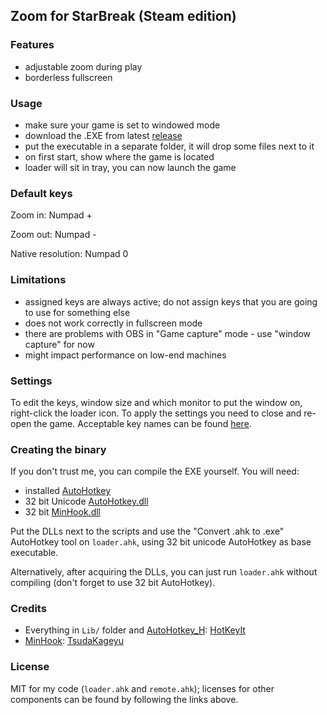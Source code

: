 ## Zoom for StarBreak (Steam edition)

### Features

- adjustable zoom during play
- borderless fullscreen

### Usage

- make sure your game is set to windowed mode
- download the .EXE from latest [release](https://github.com/atomizer/starbreak-zoom/releases/latest)
- put the executable in a separate folder, it will drop some files next to it
- on first start, show where the game is located
- loader will sit in tray, you can now launch the game

### Default keys

Zoom in: Numpad +

Zoom out: Numpad -

Native resolution: Numpad 0

### Limitations

- assigned keys are always active; do not assign keys that you are going to use for something else
- does not work correctly in fullscreen mode
- there are problems with OBS in "Game capture" mode - use "window capture" for now
- might impact performance on low-end machines

### Settings

To edit the keys, window size and which monitor to put the window on, right-click the loader icon. To apply the settings you need to close and re-open the game. Acceptable key names can be found [here](https://autohotkey.com/docs/KeyList.htm).

### Creating the binary

If you don't trust me, you can compile the EXE yourself. You will need:

- installed [AutoHotkey](https://autohotkey.com/download/ahk-install.exe)
- 32 bit Unicode [AutoHotkey.dll](https://github.com/HotKeyIt/ahkdll-v1-release/tree/master/Win32w)
- 32 bit [MinHook.dll](http://www.codeproject.com/Articles/44326/MinHook-The-Minimalistic-x-x-API-Hooking-Libra)

Put the DLLs next to the scripts and use the "Convert .ahk to .exe" AutoHotkey tool on `loader.ahk`, using 32 bit unicode AutoHotkey as base executable.

Alternatively, after acquiring the DLLs, you can just run `loader.ahk` without compiling (don't forget to use 32 bit AutoHotkey).

### Credits

- Everything in `Lib/` folder and [AutoHotkey_H](https://github.com/HotKeyIt/ahkdll): [HotKeyIt](https://github.com/HotKeyIt)
- [MinHook](https://github.com/TsudaKageyu/minhook/): [TsudaKageyu](https://github.com/TsudaKageyu)

### License

MIT for my code (`loader.ahk` and `remote.ahk`); licenses for other components can be found by following the links above.
